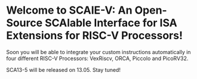 # Welcome to **SCAIE-V**: An Open-Source SCAlable Interface for ISA Extensions for RISC-V Processors!

Soon you will be able to integrate your custom instructions automatically in four different RISC-V Processors: VexRiscv, ORCA, Piccolo and PicoRV32. 

SCA13-5 will be released on 13.05. Stay tuned!
